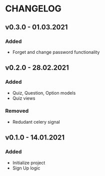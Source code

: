 # CHANGELOG


## v0.3.0 - 01.03.2021

### Added

* Forget and change password functionality

## v0.2.0 - 28.02.2021

### Added

* Quiz, Question, Option models
* Quiz views

### Removed

* Redudant celery signal

## v0.1.0 - 14.01.2021

### Added

* Initialize project
* Sign Up logic
